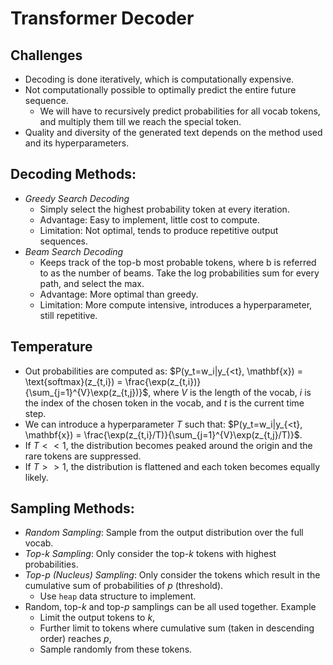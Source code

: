 # Transformer Decoder

## Challenges
- Decoding is done iteratively, which is computationally expensive. 
- Not computationally possible to optimally predict the entire future sequence. 
  - We will have to recursively predict probabilities for all vocab tokens, and multiply them till we reach the special token. 
- Quality and diversity of the generated text depends on the method used and its hyperparameters. 


## Decoding Methods:
- *Greedy Search Decoding*
  - Simply select the highest probability token at every iteration. 
  - Advantage: Easy to implement, little cost to compute. 
  - Limitation: Not optimal, tends to produce repetitive output sequences. 
- *Beam Search Decoding*
  - Keeps track of the top-b most probable tokens, where b is referred to as the number of beams. Take the log probabilities sum for every path, and select the max. 
  - Advantage: More optimal than greedy. 
  - Limitation: More compute intensive, introduces a hyperparameter, still repetitive. 

## Temperature
- Out probabilities are computed as: $P(y_t=w_i|y_{<t}, \mathbf{x}) = \text{softmax}(z_{t,i}) = \frac{\exp(z_{t,i})}{\sum_{j=1}^{V}\exp(z_{t,j})}$, where $V$ is the length of the vocab, $i$ is the index of the chosen token in the vocab, and $t$ is the current time step. 
- We can introduce a hyperparameter $T$ such that: $P(y_t=w_i|y_{<t}, \mathbf{x}) = \frac{\exp(z_{t,i}/T)}{\sum_{j=1}^{V}\exp(z_{t,j}/T)}$. 
- If $T<<1$, the distribution becomes peaked around the origin and the rare tokens are suppressed. 
- If $T>>1$, the distribution is flattened and each token becomes equally likely. 

## Sampling Methods:
- *Random Sampling*: Sample from the output distribution over the full vocab. 
- *Top-k Sampling*: Only consider the top-$k$ tokens with highest probabilities. 
- *Top-p (Nucleus) Sampling*: Only consider the tokens which result in the cumulative sum of probabilities of $p$ (threshold). 
  - Use `heap` data structure to implement. 
- Random, top-$k$ and top-$p$ samplings can be all used together. Example
  - Limit the output tokens to $k$, 
  - Further limit to tokens where cumulative sum (taken in descending order) reaches $p$, 
  - Sample randomly from these tokens. 